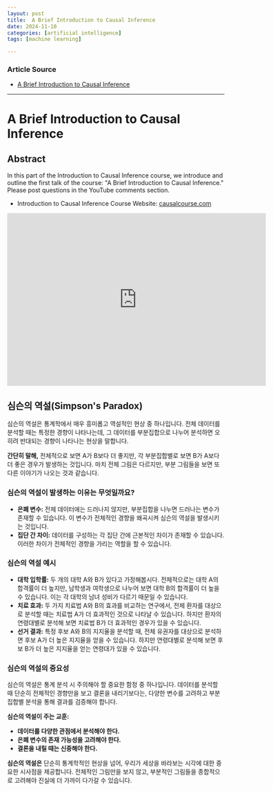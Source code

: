 ```yaml
---
layout: post
title:  A Brief Introduction to Causal Inference
date: 2024-11-10
categories: [artificial intelligence]
tags: [machine learning]

---
```


### Article Source


* [A Brief Introduction to Causal Inference](https://www.youtube.com/watch?v=CfzO4IEMVUk&list=PLoazKTcS0Rzb6bb9L508cyJ1z-U9iWkA0)

---


# A Brief Introduction to Causal Inference


## Abstract

In this part of the Introduction to Causal Inference course, we introduce and outline the first talk of the course: "A Brief Introduction to Causal Inference." Please post questions in the YouTube comments section.

* Introduction to Causal Inference Course Website: [causalcourse.com](causalcourse.com)

<iframe width="600" height="400" src="https://www.youtube.com/embed/CfzO4IEMVUk?si=wwHFpzULC2eAA23q" title="YouTube video player" frameborder="0" allow="accelerometer; autoplay; clipboard-write; encrypted-media; gyroscope; picture-in-picture; web-share" referrerpolicy="strict-origin-when-cross-origin" allowfullscreen></iframe>

## 심슨의 역설(Simpson's Paradox)

심슨의 역설은 통계학에서 매우 흥미롭고 역설적인 현상 중 하나입니다. 전체 데이터를 분석할 때는 특정한 경향이 나타나는데, 그 데이터를 부분집합으로 나누어 분석하면 오히려 반대되는 경향이 나타나는 현상을 말합니다. 

**간단히 말해,** 전체적으로 보면 A가 B보다 더 좋지만, 각 부분집합별로 보면 B가 A보다 더 좋은 경우가 발생하는 것입니다. 마치 전체 그림은 다르지만, 부분 그림들을 보면 또 다른 이야기가 나오는 것과 같습니다.

### 심슨의 역설이 발생하는 이유는 무엇일까요?

* **은폐 변수:** 전체 데이터에는 드러나지 않지만, 부분집합을 나누면 드러나는 변수가 존재할 수 있습니다. 이 변수가 전체적인 경향을 왜곡시켜 심슨의 역설을 발생시키는 것입니다.
* **집단 간 차이:** 데이터를 구성하는 각 집단 간에 근본적인 차이가 존재할 수 있습니다. 이러한 차이가 전체적인 경향을 가리는 역할을 할 수 있습니다.

### 심슨의 역설 예시

* **대학 입학률:** 두 개의 대학 A와 B가 있다고 가정해봅시다. 전체적으로는 대학 A의 합격률이 더 높지만, 남학생과 여학생으로 나누어 보면 대학 B의 합격률이 더 높을 수 있습니다. 이는 각 대학의 남녀 성비가 다르기 때문일 수 있습니다.
* **치료 효과:** 두 가지 치료법 A와 B의 효과를 비교하는 연구에서, 전체 환자를 대상으로 분석할 때는 치료법 A가 더 효과적인 것으로 나타날 수 있습니다. 하지만 환자의 연령대별로 분석해 보면 치료법 B가 더 효과적인 경우가 있을 수 있습니다.
* **선거 결과:** 특정 후보 A와 B의 지지율을 분석할 때, 전체 유권자를 대상으로 분석하면 후보 A가 더 높은 지지율을 얻을 수 있습니다. 하지만 연령대별로 분석해 보면 후보 B가 더 높은 지지율을 얻는 연령대가 있을 수 있습니다.

### 심슨의 역설의 중요성

심슨의 역설은 통계 분석 시 주의해야 할 중요한 함정 중 하나입니다. 데이터를 분석할 때 단순히 전체적인 경향만을 보고 결론을 내리기보다는, 다양한 변수를 고려하고 부분집합별 분석을 통해 결과를 검증해야 합니다.

**심슨의 역설이 주는 교훈:**

* **데이터를 다양한 관점에서 분석해야 한다.**
* **은폐 변수의 존재 가능성을 고려해야 한다.**
* **결론을 내릴 때는 신중해야 한다.**

**심슨의 역설은** 단순히 통계학적인 현상을 넘어, 우리가 세상을 바라보는 시각에 대한 중요한 시사점을 제공합니다. 전체적인 그림만을 보지 않고, 부분적인 그림들을 종합적으로 고려해야 진실에 더 가까이 다가갈 수 있습니다.

